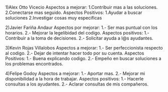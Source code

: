 1)Alex Otto Vicecio
  Aspectos a mejorar:
1.Contribuir mas a las soluciones.
2.Conectarse mas seguido.
  Aspectos Positivos:
1.Ayudar a buscar soluciones
2.Investigar cosas muy especificas

2)Javier Fariña Andaur
  Aspectos por mejorar:
1.- Ser mas puntual con los horarios.
2.- Mejorar la legelibidad del codigo.
  Aspectos positivos:
1.- Contribuir a la toma de decisiones.
2.- Solicitar ayuda a l@s ayudantes.

3)Kevin Rojas Villalobos
  Aspectos a mejorar:
1.- Ser perfeccionista respecto al codigo.
2.- Dejar de intentar hacer todo por su cuenta.
  Aspectos Positivos:
1.- Buena explicando codigo.
2.- Empeño en buscar soluciones a los problemas encontrados.

4)Felipe Godoy 
  Aspectos a mejorar:
1.- Aportar mas.
2.- Mejorar mi disponibilidad a la hora de trabajar.
  Aspectos positivos:
1.- Hacerle consultas a los ayudantes.
2.- Aclarar consultas de mis compañeros.